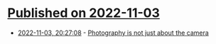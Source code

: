# [Published on 2022-11-03](index.md)

* [2022-11-03, 20:27:08](https://news.ycombinator.com/item?id=33457017) - [Photography is not just about the camera](https://peter.czanik.hu/posts/photography-not-just-camera/)
